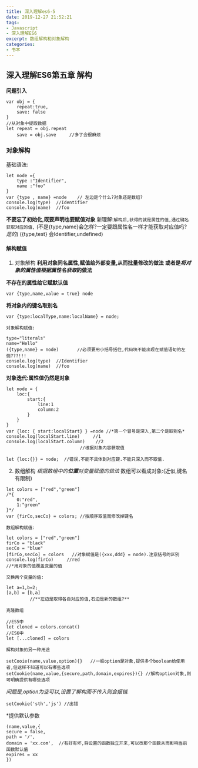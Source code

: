 ```yaml
---
title: 深入理解es6-5
date: 2019-12-27 21:52:21
tags: 
- Javascript
- 深入理解ES6
excerpt: 数组解构和对象解构
categories: 
- 书本
---
```

## 深入理解ES6第五章 解构
**问题引入**
```
var obj = {
    repeat:true,
    save: false
}
//从对象中提取数据
let repeat = obj.repeat
    save = obj.save     //多了会很麻烦
```
### 对象解构
基础语法:
```
let node ={
    type :"Identifier",
    name :"foo"
}
var {type , name} =node    // 左边是个什么?对象还是数组?
console.log(type)  //Identifier
console.log(name)  //foo
```
**不要忘了初始化,既要声明也要赋值对象**
新理解:`解构后,获得的就是属性的值,通过键名获取对应的值,`
(不是{type,name}会怎样?一定要跟属性名一样才能获取对应值吗?*是的*)
({type,test} 会Identifier,undefined)
#### 解构赋值
1. 对象解构
**利用对象同名属性,赋值给外部变量,从而批量修改的做法**
**或者是*将对象的属性值根据属性名获取*的做法**

**不存在的属性给它赋默认值**
```
var {type,name,value = true} node
```
**将对象内的键名取别名**
```
var {type:localType,name:localName} = node;
```
`对象解构赋值:`
```
type="literals"
name="Hello"
({type,name} = node)       //必须要用小括号括住,代码块不能出现在赋值语句的左侧???!!!
console.log(type)  //Identifier
console.log(name)  //foo
```
**对象迭代:属性值仍然是对象**
```
let node = {
    loc:{
        start:{
            line:1
            column:2
        }
    }
}
var {loc: { start:localStart} } =node //*第一个冒号是深入,第二个是取别名*
console.log(localStart.line)     //1
console.log(localStart.column)    //2
                            //根据对象内容获取值

let {loc:{}} = node;  //错误,不能不具体到对应键.不能只深入而不取值.
```
2. 数组解构
*根据数组中的**位置**对变量赋值的做法*
数组可以看成对象:(近似,键名有限制)
```
let colors = ["red","green"]
/*{
    0:"red",
    1:"green"
}*/
var {firCo,secCo} = colors; //按顺序取值而修改掉键名
```
`数组解构赋值:`
```
let colors = ["red","green"]
firCo = "black"
secCo = "blue"
[firCo,secCo] = colors   //对象赋值是({xxx,ddd} = node).注意括号的区别
console.log(firCo)     //red
//*用对象的值覆盖变量的值
```
`交换两个变量的值:`
```
let a=1,b=2;
[a,b] = [b,a]
         //**左边是取得各自对应的值,右边是新的数组?**
```
`克隆数组`
```
//ES5中
let cloned = colors.concat()
//ES6中
let [...cloned] = colors
```
`解构对象的另一种用途`
```
setCooie(name,value,option){}   //一般option是对象,提供多个boolean给使用者,但这样不知道可以有哪些选项
setCookie(name,value,{secure,path,domain,expires}){} //解构option对象,则可明确提供有哪些选项
```
*问题是,option为空可以,设置了解构而不传入则会报错.*
```
setCookie('sth','js') //出错
```
*提供默认参数
```
(name,value,{
secure = false,
path = '/',
domain = 'xx.com',  //有好有坏,将设置的函数独立开来,可以改那个函数从而影响当前函数默认值
expires = xx
})
```






